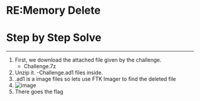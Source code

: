 # RE:Memory Delete
# Step by Step Solve
---
1. First, we download the attached file given by the challenge.
   - Challenge.7z
2. Unzip it.
   -Challenge.ad1 files inside.
3. .ad1 is a image files so lets use FTK Imager to find the deleted file
4. ![image](https://github.com/user-attachments/assets/98a6ce23-53b1-4a37-9a8c-9a9cae49e6f1)
5. There goes the flag
